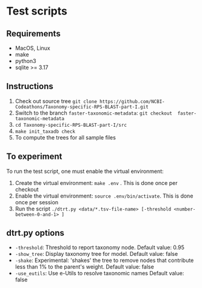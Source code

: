 # Test scripts


## Requirements
* MacOS, Linux
* make
* python3
* sqlite >= 3.17

## Instructions
1. Check out source tree
   `git clone https://github.com/NCBI-Codeathons/Taxonomy-specific-RPS-BLAST-part-I.git`
2. Switch to the branch `faster-taxonomic-metadata`:
   `git checkout  faster-taxonomic-metadata`
3. `cd Taxonomy-specific-RPS-BLAST-part-I/src`
4. `make init_taxadb check`
5. To compute the trees for all sample files


## To experiment

To run the test script, one must enable the virtual environment:

1. Create the virtual environment: `make .env` . This is done once per
   checkout
2. Enable the virtual environment: `source .env/bin/activate`. This is done
   once per session
3. Run the script 
   `./dtrt.py <data/*.tsv-file-name> [-threshold <number-between-0-and-1> ]`


## dtrt.py options

* `-threshold`: Threshold to report taxonomy node.
    Default value: 0.95
* `-show_tree`: Display taxonomy tree for model.
    Default value: false
* `-shake`: Experimental: 'shakes' the tree to remove nodes that contribute
  less than 1% to the parent's weight.
    Default value: false
* `-use_eutils`: Use e-Utils to resolve taxonomic names
    Default value: false

  

